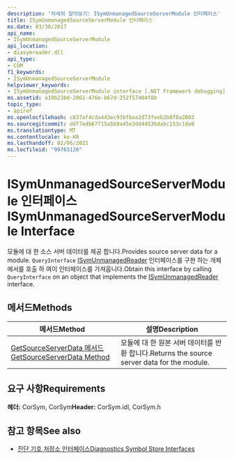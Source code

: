 ```yaml
---
description: '자세히 알아보기: ISymUnmanagedSourceServerModule 인터페이스'
title: ISymUnmanagedSourceServerModule 인터페이스
ms.date: 03/30/2017
api_name:
- ISymUnmanagedSourceServerModule
api_location:
- diasymreader.dll
api_type:
- COM
f1_keywords:
- ISymUnmanagedSourceServerModule
helpviewer_keywords:
- ISymUnmanagedSourceServerModule interface [.NET Framework debugging]
ms.assetid: a19b23bd-2061-476e-b67d-252f57404f8b
topic_type:
- apiref
ms.openlocfilehash: c837af4cda443ec93bfbaa2d73feeb2b8f8a2803
ms.sourcegitcommit: ddf7edb67715a5b9a45e3dd44536dabc153c1de0
ms.translationtype: MT
ms.contentlocale: ko-KR
ms.lasthandoff: 02/06/2021
ms.locfileid: "99763126"
---
```

# <a name="isymunmanagedsourceservermodule-interface"></a><span data-ttu-id="dd600-103">ISymUnmanagedSourceServerModule 인터페이스</span><span class="sxs-lookup"><span data-stu-id="dd600-103">ISymUnmanagedSourceServerModule Interface</span></span>

<span data-ttu-id="dd600-104">모듈에 대 한 소스 서버 데이터를 제공 합니다.</span><span class="sxs-lookup"><span data-stu-id="dd600-104">Provides source server data for a module.</span></span> <span data-ttu-id="dd600-105">`QueryInterface` [ISymUnmanagedReader](isymunmanagedreader-interface.md) 인터페이스를 구현 하는 개체에서를 호출 하 여이 인터페이스를 가져옵니다.</span><span class="sxs-lookup"><span data-stu-id="dd600-105">Obtain this interface by calling `QueryInterface` on an object that implements the [ISymUnmanagedReader](isymunmanagedreader-interface.md) interface.</span></span>  
  
## <a name="methods"></a><span data-ttu-id="dd600-106">메서드</span><span class="sxs-lookup"><span data-stu-id="dd600-106">Methods</span></span>  
  
|<span data-ttu-id="dd600-107">메서드</span><span class="sxs-lookup"><span data-stu-id="dd600-107">Method</span></span>|<span data-ttu-id="dd600-108">설명</span><span class="sxs-lookup"><span data-stu-id="dd600-108">Description</span></span>|  
|------------|-----------------|  
|[<span data-ttu-id="dd600-109">GetSourceServerData 메서드</span><span class="sxs-lookup"><span data-stu-id="dd600-109">GetSourceServerData Method</span></span>](isymunmanagedsourceservermodule-getsourceserverdata-method.md)|<span data-ttu-id="dd600-110">모듈에 대 한 원본 서버 데이터를 반환 합니다.</span><span class="sxs-lookup"><span data-stu-id="dd600-110">Returns the source server data for the module.</span></span>|  
  
## <a name="requirements"></a><span data-ttu-id="dd600-111">요구 사항</span><span class="sxs-lookup"><span data-stu-id="dd600-111">Requirements</span></span>  

 <span data-ttu-id="dd600-112">**헤더:** CorSym, CorSym</span><span class="sxs-lookup"><span data-stu-id="dd600-112">**Header:** CorSym.idl, CorSym.h</span></span>  
  
## <a name="see-also"></a><span data-ttu-id="dd600-113">참고 항목</span><span class="sxs-lookup"><span data-stu-id="dd600-113">See also</span></span>

- [<span data-ttu-id="dd600-114">진단 기호 저장소 인터페이스</span><span class="sxs-lookup"><span data-stu-id="dd600-114">Diagnostics Symbol Store Interfaces</span></span>](diagnostics-symbol-store-interfaces.md)
